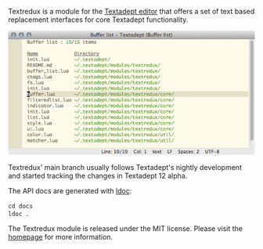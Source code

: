 Textredux is a module for the [Textadept editor](http://foicica.com/textadept/)
that offers a set of text based replacement interfaces for core Textadept
functionality.

![](docs/images/bufferlist.gif)

Textredux' main branch usually follows Textadept's nightly development and started tracking the changes in Textadept 12 alpha.

The API docs are generated with [ldoc](https://stevedonovan.github.io/ldoc/):

```
cd docs
ldoc .
```

The Textredux module is released under the MIT license.
Please visit the [homepage](http://rgieseke.github.io/textredux/) for
more information.
